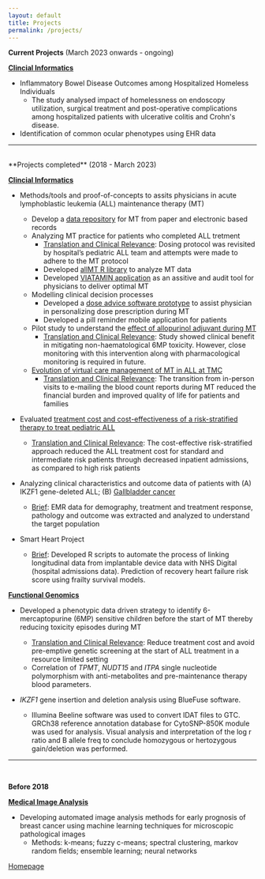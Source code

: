 ```yaml
---
layout: default
title: Projects
permalink: /projects/
---
```



**Current Projects** (March 2023 onwards - ongoing) <br>

**<ins>Clincial Informatics</ins>** 
- Inflammatory Bowel Disease Outcomes among Hospitalized Homeless Individuals
	- The study analysed impact of homelessness on endoscopy utilization, surgical treatment and post-operative complications among hospitalized patients with ulcerative colitis and Crohn's disease. 
- Identification of common ocular phenotypes using EHR data

--- 
<br>
**Projects completed** (2018 - March 2023) <br>

**<ins>Clincial Informatics</ins>**

- Methods/tools and proof-of-concepts to assits physicians in acute lymphoblastic leukemia (ALL) maintenance therapy (MT) 
	- Develop a [data repository](https://data.mendeley.com/datasets/775hs9wrb5/1) for MT from paper and electronic based records 
	- Analyzing MT practice for patients who completed ALL tretment
		- <ins>Translation and Clinical Relevance</ins>: Dosing protocol was revisited by hospital’s pediatric ALL team and attempts were made to adhere to the MT protocol
		- Developed [allMT R library](https://cran.r-project.org/web/packages/allMT/index.html) to analyze MT data
		- Developed [VIATAMIN application](https://ananyam.shinyapps.io/VIATAMIN/) as an assitive and audit tool for physicians to deliver optimal MT
	- Modelling clinical decision processes 
		- Developed a [dose advice software prototype](https://www.sciencedirect.com/journal/pediatric-hematology-oncology-journal/vol/5/issue/4/suppl/S) to assist physician in personalizing dose prescription during MT
		- Developed a pill reminder mobile application for patients 	 
	- Pilot study to understand the [effect of allopurinol adjuvant during MT](https://www.sciencedirect.com/journal/pediatric-hematology-oncology-journal/vol/7/issue/4/suppl/S?page=2)
		- <ins>Translation and Clinical Relevance</ins>: Study showed clinical benefit in mitigating non-haematological 6MP toxicity. However, close monitoring with this intervention along with pharmacological monitoring is required in future. 
	- [Evolution of virtual care management of MT in ALL at TMC](https://journals.lww.com/jpho-online/fulltext/9900/hybrid_email_and_outpatient_clinics_to_optimize.343.aspx)
		- <ins>Translation and Clinical Relevance</ins>: The transition from in-person visits to e-mailing the blood count reports during MT reduced the financial burden and improved quality of life for patients and families <br>

- Evaluated [treatment cost and cost-effectiveness of a risk-stratified therapy to treat pediatric ALL](https://onlinelibrary.wiley.com/doi/full/10.1002/cam4.5140)
	- <ins>Translation and Clinical Relevance</ins>: The cost-effective risk-stratified approach reduced the ALL treatment cost for standard and intermediate risk patients through decreased inpatient admissions, as compared to high risk patients <br>

- Analyzing clinical characteristics and outcome data of patients with (A) IKZF1 gene-deleted ALL;
(B) [Gallbladder cancer](https://onlinelibrary.wiley.com/doi/full/10.1002/cam4.5677)
	- <ins>Brief</ins>: EMR data for demography, treatment and treatment response, pathology and outcome was extracted and analyzed to understand the target population

- Smart Heart Project
	- <ins>Brief</ins>: Developed R scripts to automate the process of linking longitudinal data from implantable device data with NHS Digital (hospital admissions data). Prediction of recovery heart failure risk score using frailty survival models.

	
**<ins>Functional Genomics</ins>**

- Developed a phenotypic data driven strategy to identify 6-mercaptopurine (6MP) sensitive children before the start of MT thereby reducing toxicity episodes during MT
	- <ins>Translation and Clinical Relevance</ins>: Reduce treatment cost and avoid pre-emptive genetic screening at the start of ALL treatment in a resource limited setting 
	- Correlation of *TPMT*, *NUDT15* and *ITPA* single nucleotide polymorphism with anti-metabolites and pre-maintenance therapy blood parameters.

- *IKZF1* gene insertion and deletion analysis using BlueFuse software. 
	- Illumina Beeline software was used to convert IDAT files to GTC. GRCh38 reference annotation database for CytoSNP-850K module was used for analysis. Visual analysis and interpretation of the log r ratio and B allele freq to conclude homozygous or hertozygous gain/deletion was performed. 

---
<br>

**Before 2018**

**<ins>Medical Image Analysis</ins>** <br>
- Developing automated image analysis methods for early prognosis of breast cancer using machine learning techniques for microscopic pathological images <br>
	- Methods: k-means; fuzzy c-means; spectral clustering, markov random fields; ensemble learning; neural networks


[Homepage](/index.markdown/)
